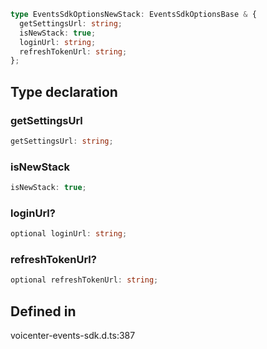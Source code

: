 ```ts
type EventsSdkOptionsNewStack: EventsSdkOptionsBase & {
  getSettingsUrl: string;
  isNewStack: true;
  loginUrl: string;
  refreshTokenUrl: string;
};
```

## Type declaration

### getSettingsUrl

```ts
getSettingsUrl: string;
```

### isNewStack

```ts
isNewStack: true;
```

### loginUrl?

```ts
optional loginUrl: string;
```

### refreshTokenUrl?

```ts
optional refreshTokenUrl: string;
```

## Defined in

voicenter-events-sdk.d.ts:387
